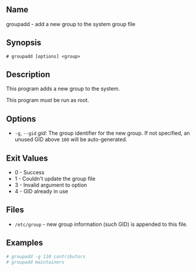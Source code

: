 ## Name

groupadd - add a new group to the system group file

## Synopsis

```**sh
# groupadd [options] <group>
```

## Description

This program adds a new group to the system.

This program must be run as root.

## Options

* `-g`, `--gid` _gid_: The group identifier for the new group. If not specified, an unused GID above `100` will be auto-generated.

## Exit Values

* 0 - Success
* 1 - Couldn't update the group file
* 3 - Invalid argument to option
* 4 - GID already in use

## Files

* `/etc/group` - new group information (such GID) is appended to this file.

## Examples

```sh
# groupadd -g 110 contributors
# groupadd maintainers
```

